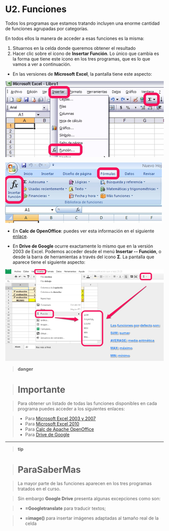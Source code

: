 
# U2. Funciones

Todos los programas que estamos tratando incluyen una enorme cantidad de funciones agrupadas por categorías.

En todos ellos la manera de acceder a esas funciones es la misma:

1. Situarnos en la celda donde queremos obtener el resultado
1. Hacer clic sobre el icono de ****Insertar Función****. Lo único que cambia es la forma que tiene este icono en los tres programas, que es lo que vamos a ver a continuación.

- En las versiones de **Microsoft** **Excel**, la pantalla tiene este aspecto:

![Figura 2_06 Captura de pantalla propia Insertar función en Excel 2003](img/Figura_2_08.jpg)

![Figura 2_07 Captura de pantalla propia Insertar función en Excel 2007 y 201](img/Figura_2_09.jpg)

- En **Calc de OpenOffice**: puedes ver esta información en el siguiente [enlace](http://wiki.open-office.es/El_Asistente_de_funciones_en_Calc).

- En **Drive de Google** ocurre exactamente lo mismo que en la versión 2003 de Excel. Podemos acceder desde el menú **Insertar -- Función**, o desde la barra de herramientas a través del icono **Σ**. La pantalla que aparece tiene el siguiente aspecto:

![Figura 2_8 Captura de pantalla propia Insertar función en Google Drive](img/Figura_2_07.jpg)


> **danger**

># Importante

>Para obtener un listado de todas las funciones disponibles en cada programa puedes acceder a los siguientes enlaces:

>- Para [Microsoft Excel 2003 y 2007](http://office.microsoft.com/es-es/excel-help/lista-de-funciones-de-hoja-de-calculo-por-categoria-HP010079186.aspx) 
>- Para [Microsoft Excel 2010](http://office.microsoft.com/es-es/excel-help/funciones-de-excel-por-categoria-HP010342656.aspx)
>- Para [Calc de Apache OpenOffice](http://wiki.openoffice.org/wiki/ES/Traduccion/Calc/Funciones)
>- Para [Drive de Google](https://support.google.com/drive/table/25273?hl=es)

___
>**tip**

># ParaSaberMas

>La mayor parte de las funciones aparecen en los tres programas tratados en el curso.

>Sin embargo **Google Drive** presenta algunas excepciones como son:

>- **=Googletranslate** para traducir textos;

>- **=image()** para insertar imágenes adaptadas al tamaño real de la celda

